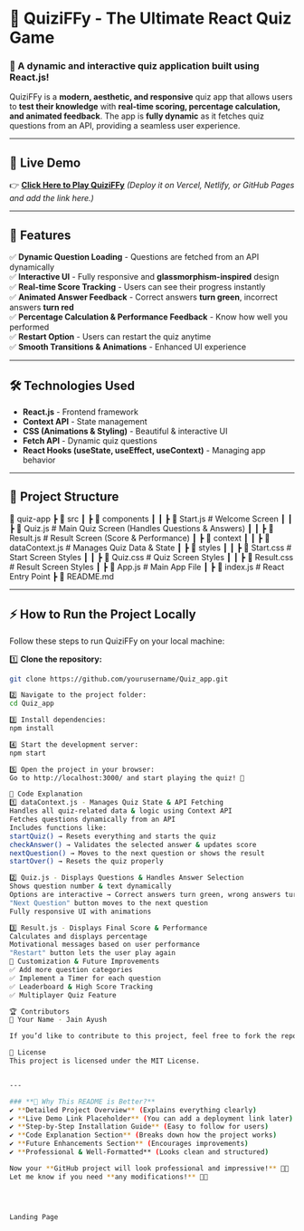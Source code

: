 
# 🎯 QuiziFFy - The Ultimate React Quiz Game

### 🚀 A dynamic and interactive quiz application built using React.js! 

QuiziFFy is a **modern, aesthetic, and responsive** quiz app that allows users to **test their knowledge** with **real-time scoring, percentage calculation, and animated feedback**. The app is **fully dynamic** as it fetches quiz questions from an API, providing a seamless user experience.

---

## 📌 **Live Demo**
👉 [**Click Here to Play QuiziFFy**](#) *(Deploy it on Vercel, Netlify, or GitHub Pages and add the link here.)*

---

## **🌟 Features**
✅ **Dynamic Question Loading** - Questions are fetched from an API dynamically  
✅ **Interactive UI** - Fully responsive and **glassmorphism-inspired** design  
✅ **Real-time Score Tracking** - Users can see their progress instantly  
✅ **Animated Answer Feedback** - Correct answers **turn green**, incorrect answers **turn red**  
✅ **Percentage Calculation & Performance Feedback** - Know how well you performed  
✅ **Restart Option** - Users can restart the quiz anytime  
✅ **Smooth Transitions & Animations** - Enhanced UI experience  

---

## **🛠️ Technologies Used**
- **React.js** - Frontend framework  
- **Context API** - State management  
- **CSS (Animations & Styling)** - Beautiful & interactive UI  
- **Fetch API** - Dynamic quiz questions  
- **React Hooks (useState, useEffect, useContext)** - Managing app behavior  

---

## **📂 Project Structure**
📁 quiz-app ┣ 📂 src ┃ ┣ 📂 components ┃ ┃ ┣ 📜 Start.js # Welcome Screen ┃ ┃ ┣ 📜 Quiz.js # Main Quiz Screen (Handles Questions & Answers) ┃ ┃ ┣ 📜 Result.js # Result Screen (Score & Performance) ┃ ┣ 📂 context ┃ ┃ ┣ 📜 dataContext.js # Manages Quiz Data & State ┃ ┣ 📂 styles ┃ ┃ ┣ 📜 Start.css # Start Screen Styles ┃ ┃ ┣ 📜 Quiz.css # Quiz Screen Styles ┃ ┃ ┣ 📜 Result.css # Result Screen Styles ┃ ┣ 📜 App.js # Main App File ┃ ┣ 📜 index.js # React Entry Point ┣ 📜 README.md 





---

## **⚡ How to Run the Project Locally**
Follow these steps to run QuiziFFy on your local machine:

1️⃣ **Clone the repository:**
```bash
git clone https://github.com/yourusername/Quiz_app.git

2️⃣ Navigate to the project folder:
cd Quiz_app

3️⃣ Install dependencies: 
npm install

4️⃣ Start the development server:
npm start

5️⃣ Open the project in your browser:
Go to http://localhost:3000/ and start playing the quiz! 🎉

📜 Code Explanation
1️⃣ dataContext.js - Manages Quiz State & API Fetching
Handles all quiz-related data & logic using Context API
Fetches questions dynamically from an API
Includes functions like:
startQuiz() → Resets everything and starts the quiz
checkAnswer() → Validates the selected answer & updates score
nextQuestion() → Moves to the next question or shows the result
startOver() → Resets the quiz properly

2️⃣ Quiz.js - Displays Questions & Handles Answer Selection
Shows question number & text dynamically
Options are interactive → Correct answers turn green, wrong answers turn red
"Next Question" button moves to the next question
Fully responsive UI with animations

3️⃣ Result.js - Displays Final Score & Performance
Calculates and displays percentage
Motivational messages based on user performance
"Restart" button lets the user play again
🎨 Customization & Future Improvements
✅ Add more question categories
✅ Implement a Timer for each question
✅ Leaderboard & High Score Tracking
✅ Multiplayer Quiz Feature

🏆 Contributors
👤 Your Name - Jain Ayush

If you’d like to contribute to this project, feel free to fork the repo and submit a pull request! 🚀

📄 License
This project is licensed under the MIT License.


---

### **🚀 Why This README is Better?**
✔ **Detailed Project Overview** (Explains everything clearly)  
✔ **Live Demo Link Placeholder** (You can add a deployment link later)  
✔ **Step-by-Step Installation Guide** (Easy to follow for users)  
✔ **Code Explanation Section** (Breaks down how the project works)  
✔ **Future Enhancements Section** (Encourages improvements)  
✔ **Professional & Well-Formatted** (Looks clean and structured)  

Now your **GitHub project will look professional and impressive!** 🚀🔥  
Let me know if you need **any modifications!** 🎯✨




Landing Page

